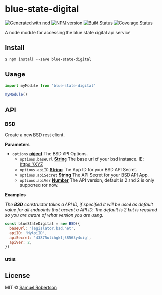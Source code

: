 # blue-state-digital

[![Generated with nod](https://img.shields.io/badge/generator-nod-2196F3.svg?style=flat-square)](https://github.com/diegohaz/nod)
[![NPM version](https://img.shields.io/npm/v/blue-state-digital.svg?style=flat-square)](https://npmjs.org/package/blue-state-digital)
[![Build Status](https://img.shields.io/travis/robertsonsamuel/blue-state-digital/master.svg?style=flat-square)](https://travis-ci.org/robertsonsamuel/blue-state-digital) [![Coverage Status](https://img.shields.io/codecov/c/github/robertsonsamuel/blue-state-digital/master.svg?style=flat-square)](https://codecov.io/gh/robertsonsamuel/blue-state-digital/branch/master)

A node module for accessing the blue state digital api service

## Install

    $ npm install --save blue-state-digital

## Usage

```js
import myModule from 'blue-state-digital'

myModule()
```

## API

<!-- Generated by documentation.js. Update this documentation by updating the source code. -->

### BSD

Create a new BSD rest client.

**Parameters**

-   `options` **[object](https://developer.mozilla.org/en-US/docs/Web/JavaScript/Reference/Global_Objects/Object)** The BSD API Options.
    -   `options.baseUrl` **[String](https://developer.mozilla.org/en-US/docs/Web/JavaScript/Reference/Global_Objects/String)** The base url of your bsd instance. IE: <https://XYZ>
    -   `options.apiID` **[String](https://developer.mozilla.org/en-US/docs/Web/JavaScript/Reference/Global_Objects/String)** The App ID for your BSD API Secret.
    -   `options.apiSecret` **[String](https://developer.mozilla.org/en-US/docs/Web/JavaScript/Reference/Global_Objects/String)** The API Secret for your BSD API App.
    -   `options.apiVer` **[Number](https://developer.mozilla.org/en-US/docs/Web/JavaScript/Reference/Global_Objects/Number)** The API version, default is 2 and 2 is only supported for now.

**Examples**

_The <b>BSD</b> constructor takes a API
  ID, if specified it will be used as default value for all endpoints that
  accept a API ID. The default is 2 but is required
  so you are aware of what version you are using._

```javascript
const blueStateDigital = new BSD({
  baseUrl: 'legislator.bsd.net',
  apiID: 'MyApiID',
  apiSecret: '43875utihgkfj38563y4uig',
  apiVer: 2,
})
```

### utils

## License

MIT © [Samuel Robertson](https://www.robertsonsamuel.com)
